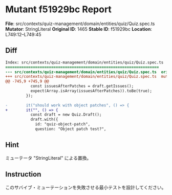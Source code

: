# Mutant f51929bc Report

**File**: src/contexts/quiz-management/domain/entities/quiz/Quiz.spec.ts
**Mutator**: StringLiteral
**Original ID**: 1465
**Stable ID**: f51929bc
**Location**: L749:12–L749:45

## Diff

```diff
Index: src/contexts/quiz-management/domain/entities/quiz/Quiz.spec.ts
===================================================================
--- src/contexts/quiz-management/domain/entities/quiz/Quiz.spec.ts	original
+++ src/contexts/quiz-management/domain/entities/quiz/Quiz.spec.ts	mutated #1465
@@ -745,9 +745,9 @@
           const issuesAfterPatches = draft.getIssues();
           expect(Array.isArray(issuesAfterPatches)).toBe(true);
         });
 
-        it("should work with object patches", () => {
+        it("", () => {
           const draft = new Quiz.Draft();
           draft.with({
             id: "quiz-object-patch",
             question: "Object patch test?",
```

## Hint

ミューテータ "StringLiteral" による置換。

## Instruction

このサバイブ・ミューテーションを失敗させる最小テストを設計してください。
